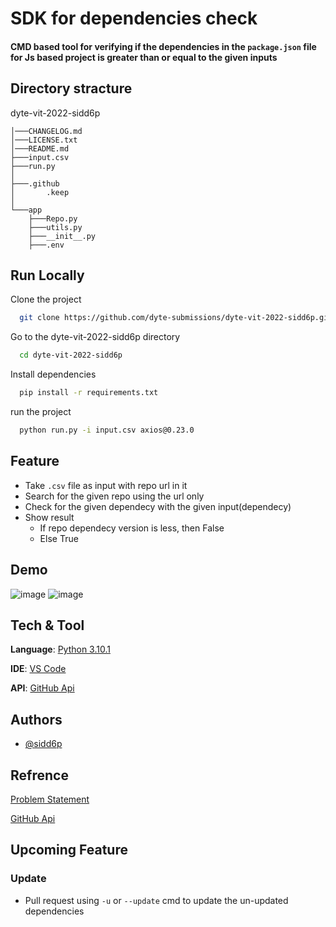 
# __SDK for dependencies check__

#### CMD based tool for verifying if the dependencies in the ```package.json``` file for Js based project is greater than or equal to the given inputs



## Directory stracture

dyte-vit-2022-sidd6p

    │───CHANGELOG.md
    │───LICENSE.txt
    │───README.md
    ├───input.csv
    ├───run.py
    │
    ├───.github
    │       .keep
    │
    └───app
        ├───Repo.py
        ├───utils.py
        ├───__init__.py
        ├───.env
## Run Locally



Clone the project

```bash
  git clone https://github.com/dyte-submissions/dyte-vit-2022-sidd6p.git
```

Go to the dyte-vit-2022-sidd6p directory
```bash
  cd dyte-vit-2022-sidd6p
```

Install dependencies

```bash
  pip install -r requirements.txt
```

run the project

```bash
  python run.py -i input.csv axios@0.23.0
```



## Feature

- Take ```.csv``` file as input with repo url in it
- Search for the given repo using the url only
- Check for the given dependecy with the given input(dependecy)
- Show result 
    - If repo dependecy version is less, then False
    - Else True

 
## Demo

<img width="auto" alt="image" src="https://user-images.githubusercontent.com/91800813/171468508-5ad60028-1274-4180-a5a8-d9f2a3cf3cb2.png">

<img width="auto" alt="image" src="https://user-images.githubusercontent.com/91800813/171468543-04162969-95ef-4d75-8981-c7b6b3ac61d6.png">

## Tech & Tool

__Language__: [Python 3.10.1](https://www.python.org/)

__IDE__: [VS Code](https://code.visualstudio.com/)

__API__: [GitHub Api](https://api.github.com/)

## Authors

- [@sidd6p](https://github.com/sidd6p)
## Refrence

[Problem Statement ](https://dyte.notion.site/SDK-Tooling-Challenge-bdeecebf2cbf4afab3cb297e3c6a29d7)

[GitHub Api](https://docs.github.com/en/rest)


## Upcoming Feature

### Update

- Pull request using ```-u``` or ```--update``` cmd to update the un-updated dependencies 
